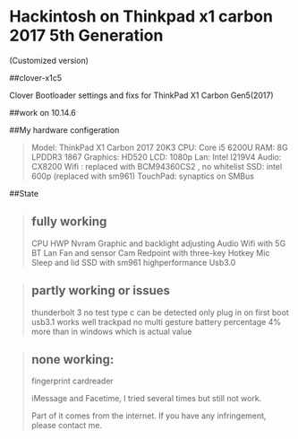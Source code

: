 # Hackintosh on Thinkpad x1 carbon 2017 5th Generation

(Customized version)

##clover-x1c5

Clover Bootloader settings and fixs for ThinkPad X1 Carbon Gen5(2017)

##work on 10.14.6

##My hardware configeration 

> Model: ThinkPad X1 Carbon 2017 20K3
> CPU: Core i5 6200U
> RAM: 8G LPDDR3 1867
> Graphics: HD520
> LCD: 1080p
> Lan: Intel I219V4
> Audio: CX8200
> Wifi : replaced with BCM94360CS2 , no whitelist
> SSD: intel 600p (replaced with sm961)
> TouchPad: synaptics on SMBus

##State

> ## fully working
>
> CPU HWP
> Nvram
> Graphic and backlight adjusting
> Audio
> Wifi with 5G
> BT
> Lan
> Fan and sensor
> Cam
> Redpoint with three-key
> Hotkey
> Mic
> Sleep and lid
> SSD with sm961 highperformance
> Usb3.0

> ## partly working or issues
>
> thunderbolt 3 no test
> type c can be detected only plug in on first boot
> usb3.1 works well
> trackpad no multi gesture
> battery percentage 4% more than in windows which is actual value

> ## none working:
>
> fingerprint
> cardreader
>
> iMessage and Facetime, I tried several times but still not work.
>
> Part of it comes from the internet. If you have any infringement, please contact me.